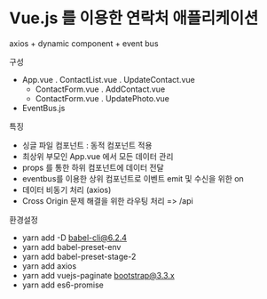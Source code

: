 # Vue.js 를 이용한 연락처 애플리케이션

axios + dynamic component + event bus

구성
 - App.vue 
   . ContactList.vue
   . UpdateContact.vue
     - ContactForm.vue
   . AddContact.vue
     - ContactForm.vue
   . UpdatePhoto.vue
 - EventBus.js

특징
 - 싱글 파일 컴포넌트 : 동적 컴포넌트 적용
 - 최상위 부모인 App.vue 에서 모든 데이터 관리
 - props 를 통한 하위 컴포넌트에 데이터 전달
 - eventbus를 이용한 상위 컴포넌트로 이벤트 emit 및 수신을 위한 on
 - 데이터 비동기 처리 (axios) 
 - Cross Origin 문제 해결을 위한 라우팅 처리 => /api 


환경설정
 - yarn add -D babel-cli@6.2.4 
 - yarn add babel-preset-env 
 - yarn add babel-preset-stage-2
 - yarn add axios
 - yarn add vuejs-paginate bootstrap@3.3.x
 - yarn add es6-promise